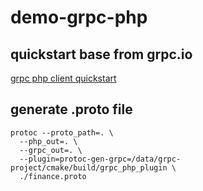 # demo-grpc-php

## quickstart base from grpc.io
[grpc php client quickstart](https://grpc.io/docs/languages/php/quickstart/)


## generate .proto file

```shell
protoc --proto_path=. \
  --php_out=. \
  --grpc_out=. \
  --plugin=protoc-gen-grpc=/data/grpc-project/cmake/build/grpc_php_plugin \
  ./finance.proto
  
```